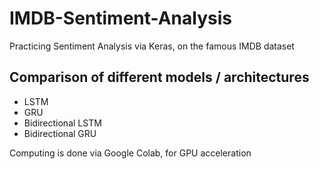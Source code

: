 # IMDB-Sentiment-Analysis
Practicing Sentiment Analysis via Keras, on the famous IMDB dataset

## Comparison of different models / architectures

* LSTM
* GRU
* Bidirectional LSTM
* Bidirectional GRU

Computing is done via Google Colab, for GPU acceleration
